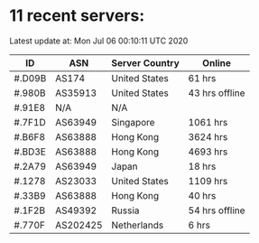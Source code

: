 # 11 recent servers:

Latest update at: Mon Jul 06 00:10:11 UTC 2020

| ID | ASN | Server Country | Online |
| -- | --- | -------------- | ------ |
| #.D09B | AS174 | United States | 61 hrs |
| #.980B | AS35913 | United States | 43 hrs offline |
| #.91E8 | N/A | N/A | |
| #.7F1D | AS63949 | Singapore | 1061 hrs |
| #.B6F8 | AS63888 | Hong Kong | 3624 hrs |
| #.BD3E | AS63888 | Hong Kong | 4693 hrs |
| #.2A79 | AS63949 | Japan | 18 hrs |
| #.1278 | AS23033 | United States | 1109 hrs |
| #.33B9 | AS63888 | Hong Kong | 40 hrs |
| #.1F2B | AS49392 | Russia | 54 hrs offline |
| #.770F | AS202425 | Netherlands | 6 hrs |

